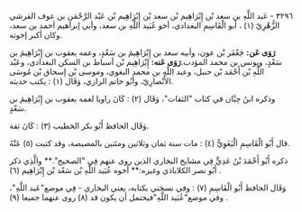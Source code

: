 ٣٢٩٦ - عَبد اللَّهِ بن سعد بْن إِبْرَاهِيم بْن سعد بْن إِبْرَاهِيم بْن عَبْد الرَّحْمَنِ بن عوف القرشي الزُّهْرِيّ (١) ، أبو الْقَاسِمِ البغدادي، أخو عُبَيد اللَّهِ بن سعد، وأبي إبراهيم أحمد بن سعد، وكان أكبر إخوته.

**رَوَى عَن:** جَعْفَر بْن عون، وأبيه سعد بن إِبْرَاهِيمَ بن سَعْدٍ، وعمه يعقوب بن إِبْرَاهِيمَ بن سَعْدٍ، ويونس بن محمد المؤدب.**رَوَى عَنه:** إِبْرَاهِيم بْن أسباط بن السكن البغدادي، وعَبْد اللَّهِ بْن أَحْمَد بْن حنبل، وعبد اللَّهِ بن محمد البغوي، وموسى بْن إسحاق بْن مُوسَى الأَنْصارِيّ، وأَبُو حاتم الرازي، وَقَال (١) : يكتب حديثه.

وذكره ابنُ حِبَّان في كتاب "الثقات"، وَقَال (٢) : كَانَ راويا لعمه يعقوب بن إِبْرَاهِيمَ بن سَعْدٍ.

وَقَال الحافظ أَبُو بكر الخطيب (٣) : كَانَ ثقة.

قال أَبُو الْقَاسِمِ الْبَغَوِيُّ (٤) : مات سنة ثمان وثلاثين ومئتين بالمصيصة، وقد كتبت (٥) عَنْهُ.

ذكره أَبُو أَحْمَدَ بْنُ عَدِيٍّ فِي مشايخ البخاري الذين روى عنهم فِي "الصحيح".** والَّذِي ذكر أَبُو نصر الكلاباذي وغيره:** أخوه عُبَيد اللَّهِ بْن سَعْد بْن إِبْرَاهِيم (٦) .

وَقَال الحافظ أَبُو الْقَاسِمِ (٧) : وفي نسختي بكتابه، يعني البخاري - فِي موضع"عَبد اللَّهِ"، وفي موضع"عُبَيد اللَّهِ"فيحتمل أن يكون قد (٨) روى عنهما جميعا (٩) .